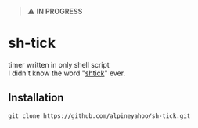 > ⚠️ **IN PROGRESS**
# sh-tick
timer written in only shell script
<br>
I didn't know the word "[shtick](https://en.wikipedia.org/wiki/Shtick)" ever.
## Installation

```
git clone https://github.com/alpineyahoo/sh-tick.git
```
